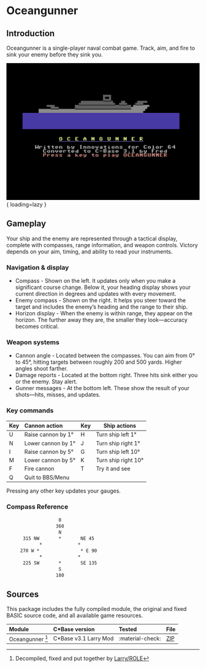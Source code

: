 <style>
    table th:first-of-type {
        width: auto;
    }
    table th:nth-of-type(2) {
        width: auto;
    }
    table th:nth-of-type(3) {
        width: auto;
    }
    table th:nth-of-type(4) {
        width: auto;
    }
</style>

# Oceangunner

## Introduction
Oceangunner is a single-player naval combat game. Track, aim, and fire to sink your enemy before they sink you.

![opening screen](../../assets/images/cbase-games/oceangunner/opening-screen.png){ loading=lazy }

## Gameplay
Your ship and the enemy are represented through a tactical display, complete with compasses, range information, and weapon controls. Victory depends on your aim, timing, and ability to read your instruments.

### Navigation & display
- Compass - Shown on the left. It updates only when you make a significant course change. Below it, your heading display shows your current direction in degrees and updates with every movement.
- Enemy compass - Shown on the right. It helps you steer toward the target and includes the enemy’s heading and the range to their ship.
- Horizon display - When the enemy is within range, they appear on the horizon. The further away they are, the smaller they look—accuracy becomes critical.

### Weapon systems
- Cannon angle - Located between the compasses. You can aim from 0° to 45°, hitting targets between roughly 200 and 500 yards. Higher angles shoot farther.
- Damage reports - Located at the bottom right. Three hits sink either you or the enemy. Stay alert.
- Gunner messages - At the bottom left. These show the result of your shots—hits, misses, and updates.

### Key commands
| Key | Cannon action      | Key | Ship actions        |
| :-- | :----------------- | --- | ------------------- |
| U   | Raise cannon by 1° | H   | Turn ship left 1°   |
| N   | Lower cannon by 1° | J   | Turn ship right 1°  |
| I   | Raise cannon by 5° | G   | Turn ship left 10°  |
| M   | Lower cannon by 5° | K   | Turn ship right 10° |
| F   | Fire cannon        | T   | Try it and see      |
| Q   | Quit to BBS/Menu   |     |                     |

Pressing any other key updates your gauges.

### Compass Reference
````
                   0
                  360
                   N
      315 NW       *       NE 45
            *             *
     270 W *               * E 90
            *             *
      225 SW       *       SE 135
                   S
                  180
````

## Sources
This package includes the fully compiled module, the original and fixed BASIC source code, and all available game resources.

| Module           | C\*Base version        | Tested           | File                           |
| :--------------- | :--------------------- | :--------------- | ------------------------------ |
| Oceangunner [^1] | C\*Base v3.1 Larry Mod | :material-check: | [ZIP](sources/oceangunner.zip) |

[^1]: Decompiled, fixed and put together by [Larry/ROLE](https://csdb.dk/scener/?id=7207)